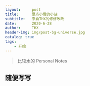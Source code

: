 ```yaml
---
layout:     post
title:      夏点小雪的小站
subtitle:   来自THX的修修改改
date:       2020-6-28
author:     THX
header-img: img/post-bg-universe.jpg
catalog: true
tags:
    - 开始
---
```



> 比较水的 Personal Notes

## 随便写写

